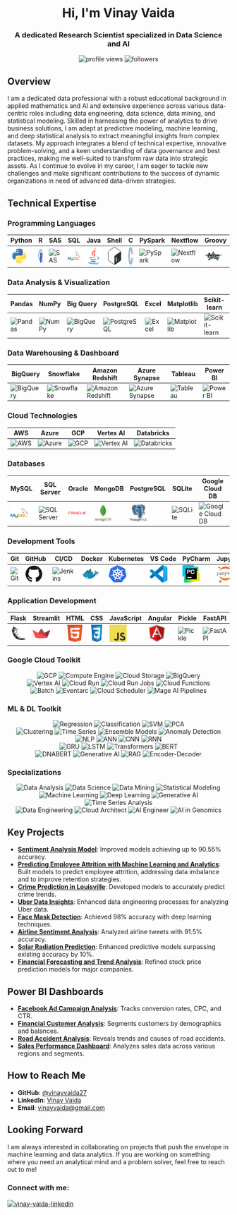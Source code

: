 <h1 align="center">Hi, I'm Vinay Vaida</h1>

<h3 align="center">A dedicated Research Scientist specialized in Data Science and AI</h3>

<p align="center">
  <img src="https://komarev.com/ghpvc/?username=vinayvaida27&label=Profile%20views&color=0e75b6&style=flat" alt="profile views" />
  <img src="https://img.shields.io/github/followers/vinayvaida27?label=Follow&style=social" alt="followers" />
</p>

## Overview

I am a dedicated data professional with a robust educational background in applied mathematics and AI and extensive experience across various data-centric roles including data engineering, data science, data mining, and statistical modeling. Skilled in harnessing the power of analytics to drive business solutions, I am adept at predictive modeling, machine learning, and deep statistical analysis to extract meaningful insights from complex datasets. My approach integrates a blend of technical expertise, innovative problem-solving, and a keen understanding of data governance and best practices, making me well-suited to transform raw data into strategic assets. As I continue to evolve in my career, I am eager to tackle new challenges and make significant contributions to the success of dynamic organizations in need of advanced data-driven strategies.

## Technical Expertise
### Programming Languages
| Python | R | SAS | SQL | Java | Shell | C | PySpark | Nextflow | Groovy |
|--------|---|-----|-----|------|-------|---|---------|----------|--------|
| <img src="https://raw.githubusercontent.com/devicons/devicon/master/icons/python/python-original.svg" alt="Python" width="40" height="40"/> | <img src="https://raw.githubusercontent.com/devicons/devicon/master/icons/r/r-original.svg" alt="R" width="40" height="40"/> | <img src="https://upload.wikimedia.org/wikipedia/commons/5/58/SAS_logo_horiz.svg" alt="SAS" width="40" height="40"/> | <img src="https://raw.githubusercontent.com/devicons/devicon/master/icons/mysql/mysql-original-wordmark.svg" alt="SQL" width="40" height="40"/> | <img src="https://raw.githubusercontent.com/devicons/devicon/master/icons/java/java-original.svg" alt="Java" width="40" height="40"/> | <img src="https://raw.githubusercontent.com/devicons/devicon/master/icons/bash/bash-original.svg" alt="Shell" width="40" height="40"/> | <img src="https://raw.githubusercontent.com/devicons/devicon/master/icons/c/c-original.svg" alt="C" width="40" height="40"/> | <img src="https://raw.githubusercontent.com/devicons/devicon/master/icons/apache_spark/apache_spark-original.svg" alt="PySpark" width="40" height="40"/> | <img src="https://upload.wikimedia.org/wikipedia/commons/6/60/Nextflow_logo.png" alt="Nextflow" width="40" height="40"/> | <img src="https://raw.githubusercontent.com/devicons/devicon/master/icons/groovy/groovy-original.svg" alt="Groovy" width="40" height="40"/> |

### Data Analysis & Visualization
| Pandas | NumPy | Big&nbsp;Query | PostgreSQL | Excel | Matplotlib | Scikit-learn | Stats&nbsp;Models | ggplot2 |
|--------|-------|--------------|------------|-------|------------|--------------|------------------|---------|
| <img src="https://cdn.jsdelivr.net/gh/devicons/devicon/icons/pandas/pandas-original.svg" alt="Pandas" width="40" height="40"/> | <img src="https://cdn.jsdelivr.net/gh/devicons/devicon/icons/numpy/numpy-original.svg" alt="NumPy" width="40" height="40"/> | <img src="https://www.vectorlogo.zone/logos/google_bigquery/google_bigquery-icon.svg" alt="BigQuery" width="40" height="40"/> | <img src="https://cdn.jsdelivr.net/gh/devicons/devicon/icons/postgresql/postgresql-original.svg" alt="PostgreSQL" width="40" height="40"/> | <img src="https://cdn.jsdelivr.net/npm/simple-icons@v11/icons/microsoftexcel.svg" alt="Excel" width="40" height="40"/> | <img src="https://cdn.jsdelivr.net/gh/devicons/devicon/icons/matplotlib/matplotlib-original.svg" alt="Matplotlib" width="40" height="40"/> | <img src="https://cdn.jsdelivr.net/gh/devicons/devicon/icons/scikitlearn/scikitlearn-original.svg" alt="Scikit-learn" width="40" height="40"/> | <img src="https://raw.githubusercontent.com/statsmodels/statsmodels/main/docs/_static/logo.svg" alt="StatsModels" width="40" height="40"/> | <img src="https://cdn.jsdelivr.net/gh/devicons/devicon/icons/r/r-original.svg" alt="ggplot2" width="40" height="40"/> |

### Data Warehousing & Dashboard
| BigQuery | Snowflake | Amazon Redshift | Azure Synapse | Tableau | Power BI |
|----------|-----------|-----------------|--------------|---------|----------|
| <img src="https://www.vectorlogo.zone/logos/google_bigquery/google_bigquery-icon.svg" alt="BigQuery" width="40" height="40"/> | <img src="https://www.vectorlogo.zone/logos/snowflake/snowflake-icon.svg" alt="Snowflake" width="40" height="40"/> | <img src="https://www.vectorlogo.zone/logos/amazon_redshift/amazon_redshift-icon.svg" alt="Amazon Redshift" width="40" height="40"/> | <img src="https://www.vectorlogo.zone/logos/microsoft_azure_synapse/microsoft_azure_synapse-icon.svg" alt="Azure Synapse" width="40" height="40"/> | <img src="https://www.vectorlogo.zone/logos/tableau/tableau-icon.svg" alt="Tableau" width="40" height="40"/> | <img src="https://www.vectorlogo.zone/logos/microsoft_powerbi/microsoft_powerbi-icon.svg" alt="Power BI" width="40" height="40"/> |

### Cloud Technologies
| AWS | Azure | GCP | Vertex AI | Databricks |
|-----|-------|-----|-----------|------------|
| <img src="https://cdn.jsdelivr.net/gh/devicons/devicon/icons/amazonwebservices/amazonwebservices-original-wordmark.svg" alt="AWS" width="40" height="40"/> | <img src="https://www.vectorlogo.zone/logos/microsoft_azure/microsoft_azure-icon.svg" alt="Azure" width="40" height="40"/> | <img src="https://cdn.jsdelivr.net/gh/devicons/devicon/icons/googlecloud/googlecloud-original.svg" alt="GCP" width="40" height="40"/> | <img src="https://commons.wikimedia.org/wiki/Special:FilePath/Vertex_AI_Logo.svg" alt="Vertex AI" width="40" height="40"/> | <img src="https://www.vectorlogo.zone/logos/databricks/databricks-icon.svg" alt="Databricks" width="40" height="40"/> |

### Databases
| MySQL | SQL Server | Oracle | MongoDB | PostgreSQL | SQLite | Google Cloud DB |
|-------|-----------|--------|---------|------------|--------|-----------------|
| <img src="https://raw.githubusercontent.com/devicons/devicon/master/icons/mysql/mysql-original-wordmark.svg" alt="MySQL" width="40" height="40"/> | <img src="https://www.svgrepo.com/show/303229/microsoft-sql-server-logo.svg" alt="SQL Server" width="40" height="40"/> | <img src="https://raw.githubusercontent.com/devicons/devicon/master/icons/oracle/oracle-original.svg" alt="Oracle" width="40" height="40"/> | <img src="https://raw.githubusercontent.com/devicons/devicon/master/icons/mongodb/mongodb-original-wordmark.svg" alt="MongoDB" width="40" height="40"/> | <img src="https://raw.githubusercontent.com/devicons/devicon/master/icons/postgresql/postgresql-original-wordmark.svg" alt="PostgreSQL" width="40" height="40"/> | <img src="https://cdn.jsdelivr.net/gh/devicons/devicon/icons/sqlite/sqlite-original.svg" alt="SQLite" width="40" height="40"/> | <img src="https://cdn.jsdelivr.net/gh/devicons/devicon/icons/googlecloud/googlecloud-original.svg" alt="Google Cloud DB" width="40" height="40"/> |



### Development Tools

| Git | GitHub | CI/CD | Docker | Kubernetes | VS&nbsp;Code | PyCharm | Jupyter&nbsp;Notebook |
|-----|--------|----------------------|--------|------------|-------------|---------|----------------------|
| <img src="https://www.vectorlogo.zone/logos/git-scm/git-scm-icon.svg" alt="Git" width="40" height="40"/> | <img src="https://raw.githubusercontent.com/devicons/devicon/master/icons/github/github-original.svg" alt="GitHub" width="40" height="40"/> | <img src="https://www.vectorlogo.zone/logos/jenkins/jenkins-icon.svg" alt="Jenkins" width="40" height="40"/> | <img src="https://raw.githubusercontent.com/devicons/devicon/master/icons/docker/docker-original.svg" alt="Docker" width="40" height="40"/> | <img src="https://raw.githubusercontent.com/devicons/devicon/master/icons/kubernetes/kubernetes-plain.svg" alt="Kubernetes" width="40" height="40"/> | <img src="https://raw.githubusercontent.com/devicons/devicon/master/icons/vscode/vscode-original.svg" alt="VS Code" width="40" height="40"/> | <img src="https://raw.githubusercontent.com/devicons/devicon/master/icons/pycharm/pycharm-original.svg" alt="PyCharm" width="40" height="40"/> | <img src="https://raw.githubusercontent.com/devicons/devicon/master/icons/jupyter/jupyter-original-wordmark.svg" alt="Jupyter Notebook" width="40" height="40"/> |




### Application Development
| Flask | Streamlit | HTML | CSS | JavaScript | Angular | Pickle | FastAPI |
|-------|-----------|------|-----|------------|---------|--------|---------|
| <img src="https://raw.githubusercontent.com/devicons/devicon/master/icons/flask/flask-original.svg" alt="Flask" width="40" height="40"/> | <img src="https://raw.githubusercontent.com/devicons/devicon/master/icons/streamlit/streamlit-original.svg" alt="Streamlit" width="40" height="40"/> | <img src="https://raw.githubusercontent.com/devicons/devicon/master/icons/html5/html5-original.svg" alt="HTML" width="40" height="40"/> | <img src="https://raw.githubusercontent.com/devicons/devicon/master/icons/css3/css3-original.svg" alt="CSS" width="40" height="40"/> | <img src="https://raw.githubusercontent.com/devicons/devicon/master/icons/javascript/javascript-original.svg" alt="JavaScript" width="40" height="40"/> | <img src="https://raw.githubusercontent.com/devicons/devicon/master/icons/angularjs/angularjs-original.svg" alt="Angular" width="40" height="40"/> | <img src="https://img.shields.io/badge/Pickle-Python-3776AB?style=for-the-badge&logo=python&logoColor=white" alt="Pickle" width="90" height="40"/> | <img src="https://img.shields.io/badge/FastAPI-005571?style=for-the-badge&logo=fastapi&logoColor=white" alt="FastAPI" width="90" height="40"/> |


### Google Cloud Toolkit
<!-- Google Cloud Toolkit — neatly arranged 4 × 4 grid -->
<p align="center" class="cloud-badges">
  <!-- Row 1 -->
  <img src="https://img.shields.io/badge/GCP-Platform-4285F4?style=for-the-badge" alt="GCP"/>
  <img src="https://img.shields.io/badge/Compute%20Engine-VM-0F9D58?style=for-the-badge" alt="Compute Engine"/>
  <img src="https://img.shields.io/badge/Cloud%20Storage-Bucket-DB4437?style=for-the-badge" alt="Cloud Storage"/>
  <img src="https://img.shields.io/badge/BigQuery-Analytics-673AB7?style=for-the-badge" alt="BigQuery"/>

  <br/>

  <!-- Row 2 -->
  <img src="https://img.shields.io/badge/Vertex%20AI-ML%20Ops-FF7043?style=for-the-badge" alt="Vertex AI"/>
  <img src="https://img.shields.io/badge/Cloud%20Run-Serverless-4285F4?style=for-the-badge" alt="Cloud Run"/>
  <img src="https://img.shields.io/badge/Cloud%20Run%20Jobs-Batch-0F9D58?style=for-the-badge" alt="Cloud Run Jobs"/>
  <img src="https://img.shields.io/badge/Cloud%20Functions-Event--Driven-DB4437?style=for-the-badge" alt="Cloud Functions"/>

  <br/>

  <!-- Row 3 -->
  <img src="https://img.shields.io/badge/Batch-Workloads-FF7043?style=for-the-badge" alt="Batch"/>
  <img src="https://img.shields.io/badge/Eventarc-Triggers-673AB7?style=for-the-badge" alt="Eventarc"/>
  <img src="https://img.shields.io/badge/Cloud%20Scheduler-Cron-4285F4?style=for-the-badge" alt="Cloud Scheduler"/>
  <img src="https://img.shields.io/badge/Mage%20AI-Pipelines-34A853?style=for-the-badge" alt="Mage AI Pipelines"/>
</p>


### ML & DL Toolkit
<!-- Algorithms & Architectures — 4 × 4 badge grid -->
<p align="center" class="ml-dl-badges">
  <!-- Row 1 -->
  <img src="https://img.shields.io/badge/Regression-Model-4C51BF?style=for-the-badge" alt="Regression"/>
  <img src="https://img.shields.io/badge/Classification-Model-2B6CB0?style=for-the-badge" alt="Classification"/>
  <img src="https://img.shields.io/badge/SVM-Kernel-2F855A?style=for-the-badge" alt="SVM"/>
  <img src="https://img.shields.io/badge/PCA-Dimensionality-805AD5?style=for-the-badge" alt="PCA"/>

  <br/>

  <!-- Row 2 -->
  <img src="https://img.shields.io/badge/Clustering-K%20Means-38A169?style=for-the-badge" alt="Clustering"/>
  <img src="https://img.shields.io/badge/Time%20Series-Forecast-D69E2E?style=for-the-badge" alt="Time Series"/>
  <img src="https://img.shields.io/badge/Ensemble-Boosting-C05621?style=for-the-badge" alt="Ensemble Models"/>
  <img src="https://img.shields.io/badge/Anomaly%20Detection-Outliers-DD6B20?style=for-the-badge" alt="Anomaly Detection"/>

  <br/>

  <!-- Row 3 -->
  <img src="https://img.shields.io/badge/NLP-Text-3182CE?style=for-the-badge" alt="NLP"/>
  <img src="https://img.shields.io/badge/ANN-Feedforward-805AD5?style=for-the-badge" alt="ANN"/>
  <img src="https://img.shields.io/badge/CNN-Convolutional-4A5568?style=for-the-badge" alt="CNN"/>
  <img src="https://img.shields.io/badge/RNN-Recurrent-2D3748?style=for-the-badge" alt="RNN"/>

  <br/>

  <!-- Row 4 -->
  <img src="https://img.shields.io/badge/GRU-Gated-319795?style=for-the-badge" alt="GRU"/>
  <img src="https://img.shields.io/badge/LSTM-Long%20Short-38B2AC?style=for-the-badge" alt="LSTM"/>
  <img src="https://img.shields.io/badge/Transformers-Attention-9B2C2C?style=for-the-badge" alt="Transformers"/>
  <img src="https://img.shields.io/badge/BERT-Language-742A2A?style=for-the-badge" alt="BERT"/>

  <br/>

  <!-- Row 5 -->
  <img src="https://img.shields.io/badge/DNABERT-Genomics-6B46C1?style=for-the-badge" alt="DNABERT"/>
  <img src="https://img.shields.io/badge/Generative%20AI-Synthesis-ED8936?style=for-the-badge" alt="Generative AI"/>
  <img src="https://img.shields.io/badge/RAG-Retrieval-ED64A6?style=for-the-badge" alt="RAG"/>
  <img src="https://img.shields.io/badge/Encoder--Decoder-Seq2Seq-4FD1C5?style=for-the-badge" alt="Encoder-Decoder"/>
</p>




### Specializations
<p align="center">
  <!-- Row 1 -->
  <img src="https://img.shields.io/badge/Data%20Analysis-2563EB?style=for-the-badge&logo=data-analytics&logoColor=white" alt="Data Analysis"/>
  <img src="https://img.shields.io/badge/Data%20Science-0EA5E9?style=for-the-badge&logo=data-science&logoColor=white" alt="Data Science"/>
  <img src="https://img.shields.io/badge/Data%20Mining-10B981?style=for-the-badge&logo=data-mining&logoColor=white" alt="Data Mining"/>
  <img src="https://img.shields.io/badge/Statistical%20Modeling-059669?style=for-the-badge&logo=statistics&logoColor=white" alt="Statistical Modeling"/>

  <br/>

  <!-- Row 2 -->
  <img src="https://img.shields.io/badge/Machine%20Learning-F59E0B?style=for-the-badge&logo=machine-learning&logoColor=white" alt="Machine Learning"/>
  <img src="https://img.shields.io/badge/Deep%20Learning-E11D48?style=for-the-badge&logo=deep-learning&logoColor=white" alt="Deep Learning"/>
  <img src="https://img.shields.io/badge/Generative%20AI-DB2777?style=for-the-badge&logo=ai&logoColor=white" alt="Generative AI"/>
  <img src="https://img.shields.io/badge/Time%20Series%20Analysis-007ACC?style=for-the-badge&logo=time-series&logoColor=white" alt="Time Series Analysis"/>

  <br/>

  <!-- Row 3 -->
  <img src="https://img.shields.io/badge/Data%20Engineering-FF5733?style=for-the-badge&logo=data-engineering&logoColor=white" alt="Data Engineering"/>
  <img src="https://img.shields.io/badge/Cloud%20Architect-8B5CF6?style=for-the-badge&logo=google-cloud&logoColor=white" alt="Cloud Architect"/>
  <img src="https://img.shields.io/badge/AI%20Engineer-6366F1?style=for-the-badge&logo=ai-engineer&logoColor=white" alt="AI Engineer"/>
  <img src="https://img.shields.io/badge/AI%20in%20Genomics-A855F7?style=for-the-badge&logo=genomics&logoColor=white" alt="AI in Genomics"/>
</p>





## Key Projects

- [**Sentiment Analysis Model**](https://github.com/vinayvaida27/Sentimental-Analysis): Improved models achieving up to 90.55% accuracy.
- [**Predicting Employee Attrition with Machine Learning and Analytics**](https://github.com/vinayvaida27/Predicting-Employee-Attrition-with-Machine-Learning-and-Analytics): Built models to predict employee attrition, addressing data imbalance and to improve retention strategies.
- [**Crime Prediction in Louisville**](https://github.com/vinayvaida27/Crime-Analysis-in-Louisville-KY): Developed models to accurately predict crime trends.
- [**Uber Data Insights**](https://github.com/vinayvaida27/UberData-Insights-Analyzing-Uber-Data-with-Mage-Pipeline-and-BigQuery): Enhanced data engineering processes for analyzing Uber data.
- [**Face Mask Detection**](https://github.com/vinayvaida27/Real-Time-Face-Mask-Detection-using-Deep-Learning-and-OpenCV): Achieved 98% accuracy with deep learning techniques.
- [**Airline Sentiment Analysis**](https://github.com/vinayvaida27/SENTIMENT-ANALYSIS-OF-AIRLINE-TWEETS): Analyzed airline tweets with 91.5% accuracy.
- [**Solar Radiation Prediction**](https://github.com/vinayvaida27/Solar-Radiation-Prediction): Enhanced predictive models surpassing existing accuracy by 10%.
- [**Financial Forecasting and Trend Analysis**](https://github.com/vinayvaida27/Financial-Forecasting-and-Trend-Analysis): Refined stock price prediction models for major companies.

## Power BI Dashboards
- [**Facebook Ad Campaign Analysis**](https://github.com/vinayvaida27/PowerBI/blob/main/FaceBook%20Ad%20Camapign%20analysis/Facebook%20Ad%20Camapign%20Analysis.png): Tracks conversion rates, CPC, and CTR.
- [**Financial Customer Analysis**](https://github.com/vinayvaida27/PowerBI/blob/main/Financial%20Customer%20Analysis/Financial%20Customer%20Analysis.png): Segments customers by demographics and balances.
- [**Road Accident Analysis**](https://github.com/vinayvaida27/PowerBI/blob/main/Road%20Accident%20Analysis/Road%20Accident%20Analysis.png): Reveals trends and causes of road accidents.
- [**Sales Performance Dashboard**](https://github.com/vinayvaida27/PowerBI/blob/main/Sales%20Performance%20Dashboard/Sales%20Performance%20Dashboard.png): Analyzes sales data across various regions and segments.

## How to Reach Me

- **GitHub**: [@vinayvaida27](https://github.com/vinayvaida27)
- **LinkedIn**: [Vinay Vaida](https://www.linkedin.com/in/vinayvaida/)
- **Email**: [vinayvaida@gmail.com](mailto:vinayvaida@gmail.com)

## Looking Forward

I am always interested in collaborating on projects that push the envelope in machine learning and data analytics. If you are working on something where you need an analytical mind and a problem solver, feel free to reach out to me!

<h3 align="left">Connect with me:</h3>
<p align="left">
  <a href="https://www.linkedin.com/in/vinayvaida/" target="blank"><img align="center" src="https://img.icons8.com/color/48/000000/linkedin.png" alt="vinay-vaida-linkedin" width="40px" /></a>
</p>

